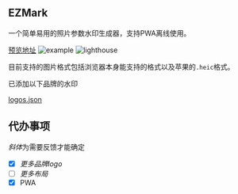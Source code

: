 ## EZMark

一个简单易用的照片参数水印生成器，支持PWA离线使用。

[预览地址](https://ezmark.lavac.cc/)
![example](https://i.imgur.com/4tsHcCF.png)
![lighthouse](https://i.imgur.com/zZqndhW.png)

目前支持的图片格式包括浏览器本身能支持的格式以及苹果的`.heic`格式。

已添加以下品牌的水印

[logos.json](src/components/Watermark/logos.json)

## 代办事项

*斜体*为需要反馈才能确定

- [x] _更多品牌logo_
- [ ] _更多布局_
- [x] PWA
